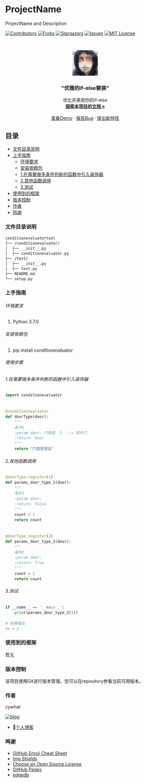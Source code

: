 # ProjectName

ProjectName and Description

<!-- PROJECT SHIELDS -->

[![Contributors][contributors-cywhat]][contributors-url]
[![Forks][forks-cywhat]][forks-url]
[![Stargazers][stars-cywhat]][stars-url]
[![Issues][issues-cywhat]][issues-url]
[![MIT License][license-cywhat]][license-url]

<!-- PROJECT LOGO -->
<br />

<p align="center">
  <a href="https://github.com/chaoyangya/conditionevaluator/">
    <img src="images/logo.png" alt="Logo" width="80" height="80">
  </a>

<h3 align="center">"优雅的if-else替换"</h3>
  <p align="center">
    优化并美观你的if-else
    <br />
    <a href="https://github.com/chaoyangya/conditionevaluator"><strong>探索本项目的文档 »</strong></a>
    <br />
    <br />
    <a href="https://github.com/chaoyangya/conditionevaluator">查看Demo</a>
    ·
    <a href="https://github.com/chaoyangya/conditionevaluator/issues">报告Bug</a>
    ·
    <a href="https://github.com/chaoyangya/conditionevaluator/issues">提出新特性</a>
  </p>

</p>

## 目录

- [文件目录说明](#文件目录说明)
- [上手指南](#上手指南)
    - [环境要求](#环境要求)
    - [安装依赖包](#安装依赖包)
    - [1.在需要做多条件判断的函数中引入装饰器](#1.在需要做多条件判断的函数中引入装饰器)
    - [2.其他函数调用](#2.其他函数调用)
    - [3.测试](#3.测试)
- [使用到的框架](#使用到的框架)
- [版本控制](#版本控制)
- [作者](#作者)
- [鸣谢](#鸣谢)

### 文件目录说明

```
conditionevaluatortool 
├── /conditionevaluator/
│  ├── __init__.py
│  ├── conditionevaluator.py
├── /test/
│  ├── __init__.py
│  ├── test.py
├── README.md
└── setup.py

```

### 上手指南

###### 环境要求

1. Python 3.7.0

###### 安装依赖包

1. pip install conditionevaluator

###### 使用步骤

###### 1.在需要做多条件判断的函数中引入装饰器

```python
import conditionevaluator


@conditionevaluator
def doorType(door):
    """
    条件1
    :param door: 门类型  2  --> 双开门
    :return: bool
    """
    return "门类型错误"
```

###### 2.其他函数调用

```python
@doorType.register(1)
def params_door_type_1(door):
    """
    条件1
    :param door:
    :return: False
    """
    count = 1
    return count


@doorType.register(2)
def params_door_type_2(door):
    """
    条件2
    :param door:
    :return: True
    """
    count = 2
    return count
```

###### 3.测试

```python
if __name__ == '__main__':
    print(params_door_type_2(1))

# 结果输出
>> > 2
```


### 使用到的框架

暂无


### 版本控制

该项目使用Git进行版本管理。您可以在repository参看当前可用版本。

### 作者

cywhat


[![blog][contributors-cywhat]][blog-url]

- 🔗[个人博客](https://cywhat.cn)

### 鸣谢

- [GitHub Emoji Cheat Sheet](https://www.webpagefx.com/tools/emoji-cheat-sheet)
- [Img Shields](https://shields.io)
- [Choose an Open Source License](https://choosealicense.com)
- [GitHub Pages](https://pages.github.com)
- [edgedb](https://github.com/edgedb/edgedb)

<!-- links -->

[your-project-path]:chaoyangya/conditionevaluator

[contributors-cywhat]: https://img.shields.io/github/contributors/chaoyangya/conditionevaluator.svg?style=flat-square

[contributors-url]: https://github.com/chaoyangya/conditionevaluator/graphs/contributors

[forks-cywhat]: https://img.shields.io/github/forks/chaoyangya/conditionevaluator.svg?style=flat-square

[forks-url]: https://github.com/chaoyangya/conditionevaluator/network/members

[stars-cywhat]: https://img.shields.io/github/stars/chaoyangya/conditionevaluator.svg?style=flat-square

[stars-url]: https://github.com/chaoyangya/conditionevaluator/stargazers

[issues-cywhat]: https://img.shields.io/github/issues/chaoyangya/conditionevaluator.svg?style=flat-square

[issues-url]: https://img.shields.io/github/issues/chaoyangya/conditionevaluator.svg

[license-cywhat]: https://img.shields.io/github/license/chaoyangya/conditionevaluator.svg?style=flat-square

[license-url]: https://github.com/chaoyangya/conditionevaluator/blob/master/LICENSE.txt

[blog-url]:https://cywhat.cn




